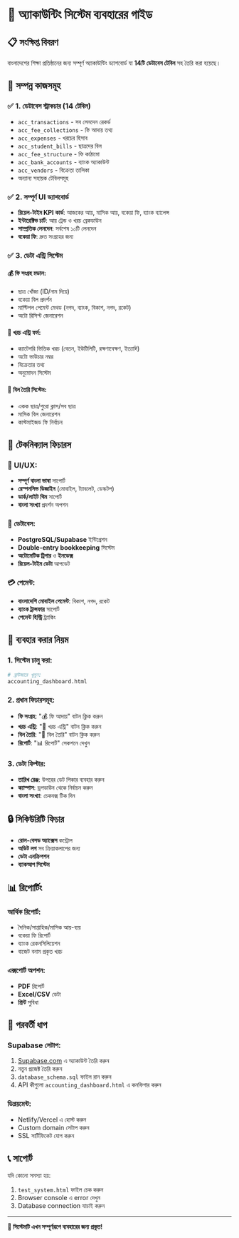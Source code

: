 # 🚀 অ্যাকাউন্টিং সিস্টেম ব্যবহারের গাইড

## 📋 সংক্ষিপ্ত বিবরণ
বাংলাদেশের শিক্ষা প্রতিষ্ঠানের জন্য সম্পূর্ণ অ্যাকাউন্টিং ড্যাশবোর্ড যা **14টি ডেটাবেস টেবিল** সহ তৈরি করা হয়েছে।

## 🎯 সম্পন্ন কাজসমূহ

### ✅ 1. ডেটাবেস স্ট্রাকচার (14 টেবিল)
- `acc_transactions` - সব লেনদেন রেকর্ড
- `acc_fee_collections` - ফি আদায় তথ্য  
- `acc_expenses` - খরচের হিসাব
- `acc_student_bills` - ছাত্রদের বিল
- `acc_fee_structure` - ফি কাঠামো
- `acc_bank_accounts` - ব্যাংক অ্যাকাউন্ট
- `acc_vendors` - বিক্রেতা তালিকা
- অন্যান্য সহায়ক টেবিলসমূহ

### ✅ 2. সম্পূর্ণ UI ড্যাশবোর্ড
- **রিয়েল-টাইম KPI কার্ড**: আজকের আয়, মাসিক আয়, বকেয়া ফি, ব্যাংক ব্যালেন্স
- **ইন্টারেক্টিভ চার্ট**: আয় ট্রেন্ড ও খরচ ব্রেকডাউন  
- **সাম্প্রতিক লেনদেন**: সর্বশেষ ১০টি লেনদেন
- **বকেয়া ফি**: দ্রুত সংগ্রহের জন্য

### ✅ 3. ডেটা এন্ট্রি সিস্টেম
#### 💰 ফি সংগ্রহ মডাল:
- ছাত্র খোঁজা (ID/নাম দিয়ে)
- বকেয়া বিল প্রদর্শন
- মাল্টিপল পেমেন্ট মেথড (নগদ, ব্যাংক, বিকাশ, নগদ, রকেট)
- অটো রিসিপ্ট জেনারেশন

#### 💸 খরচ এন্ট্রি ফর্ম:
- ক্যাটেগরি ভিত্তিক খরচ (বেতন, ইউটিলিটি, রক্ষণাবেক্ষণ, ইত্যাদি)
- অটো ভাউচার নম্বর
- বিক্রেতার তথ্য
- অনুমোদন সিস্টেম

#### 🧾 বিল তৈরি সিস্টেম:
- একক ছাত্র/পুরো ক্লাস/সব ছাত্র
- মাসিক বিল জেনারেশন
- কাস্টমাইজড ফি নির্বাচন

## 🔧 টেকনিক্যাল ফিচারস

### 🎨 UI/UX:
- **সম্পূর্ণ বাংলা ভাষা** সাপোর্ট
- **রেস্পনসিভ ডিজাইন** (মোবাইল, ট্যাবলেট, ডেস্কটপ)
- **ডার্ক/লাইট থিম** সাপোর্ট
- **বাংলা সংখ্যা** প্রদর্শন অপশন

### 💾 ডেটাবেস:
- **PostgreSQL/Supabase** ইন্টিগ্রেশন
- **Double-entry bookkeeping** সিস্টেম
- **অটোমেটিক ট্রিগার** ও **ইনডেক্স**
- **রিয়েল-টাইম ডেটা** আপডেট

### 💳 পেমেন্ট:
- **বাংলাদেশি মোবাইল পেমেন্ট**: বিকাশ, নগদ, রকেট
- **ব্যাংক ট্রান্সফার** সাপোর্ট
- **পেমেন্ট হিস্ট্রি** ট্র্যাকিং

## 📱 ব্যবহার করার নিয়ম

### 1. সিস্টেম চালু করা:
```bash
# ব্রাউজারে খুলুন:
accounting_dashboard.html
```

### 2. প্রধান ফিচারসমূহ:
- **ফি সংগ্রহ**: "💰 ফি আদায়" বাটন ক্লিক করুন
- **খরচ এন্ট্রি**: "💸 খরচ এন্ট্রি" বাটন ক্লিক করুন  
- **বিল তৈরি**: "🧾 বিল তৈরি" বাটন ক্লিক করুন
- **রিপোর্ট**: "📊 রিপোর্ট" সেকশনে দেখুন

### 3. ডেটা ফিল্টার:
- **তারিখ রেঞ্জ**: উপরের ডেট পিকার ব্যবহার করুন
- **ক্যাম্পাস**: ড্রপডাউন থেকে নির্বাচন করুন
- **বাংলা সংখ্যা**: চেকবক্স টিক দিন

## 🔒 সিকিউরিটি ফিচার

- **রোল-বেসড অ্যাক্সেস** কন্ট্রোল
- **অডিট লগ** সব ক্রিয়াকলাপের জন্য
- **ডেটা এনক্রিপশন** 
- **ব্যাকআপ সিস্টেম**

## 📊 রিপোর্টিং

### আর্থিক রিপোর্ট:
- দৈনিক/সাপ্তাহিক/মাসিক আয়-ব্যয়
- বকেয়া ফি রিপোর্ট
- ব্যাংক রেকনসিলিয়েশন
- বাজেট বনাম প্রকৃত খরচ

### এক্সপোর্ট অপশন:
- **PDF** রিপোর্ট
- **Excel/CSV** ডেটা
- **প্রিন্ট** সুবিধা

## 🚀 পরবর্তী ধাপ

### Supabase সেটাপ:
1. [Supabase.com](https://supabase.com) এ অ্যাকাউন্ট তৈরি করুন
2. নতুন প্রজেক্ট তৈরি করুন
3. `database_schema.sql` ফাইল রান করুন
4. API কীগুলো `accounting_dashboard.html` এ কনফিগার করুন

### ডিপ্লয়মেন্ট:
- Netlify/Vercel এ হোস্ট করুন
- Custom domain সেটাপ করুন
- SSL সার্টিফিকেট যোগ করুন

## 📞 সাপোর্ট

যদি কোনো সমস্যা হয়:
1. `test_system.html` ফাইল চেক করুন
2. Browser console এ error দেখুন  
3. Database connection যাচাই করুন

---

**🎉 সিস্টেমটি এখন সম্পূর্ণরূপে ব্যবহারের জন্য প্রস্তুত!**